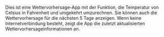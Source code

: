 Dies ist eine Wettervorhersage-App mit der Funktion, die Temperatur von Celsius in Fahrenheit und umgekehrt umzurechnen.
Sie können auch die Wettervorhersage für die nächsten 5 Tage anzeigen. 
Wenn keine Internetverbindung besteht, zeigt die App die zuletzt aktualisierten Wettervorhersageinformationen an.
